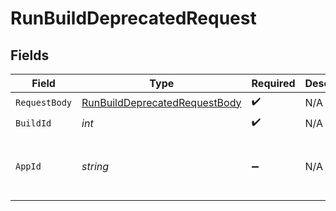 # RunBuildDeprecatedRequest


## Fields

| Field                                                                                     | Type                                                                                      | Required                                                                                  | Description                                                                               | Example                                                                                   |
| ----------------------------------------------------------------------------------------- | ----------------------------------------------------------------------------------------- | ----------------------------------------------------------------------------------------- | ----------------------------------------------------------------------------------------- | ----------------------------------------------------------------------------------------- |
| `RequestBody`                                                                             | [RunBuildDeprecatedRequestBody](../../Models/Operations/RunBuildDeprecatedRequestBody.md) | :heavy_check_mark:                                                                        | N/A                                                                                       |                                                                                           |
| `BuildId`                                                                                 | *int*                                                                                     | :heavy_check_mark:                                                                        | N/A                                                                                       | 1                                                                                         |
| `AppId`                                                                                   | *string*                                                                                  | :heavy_minus_sign:                                                                        | N/A                                                                                       | app-af469a92-5b45-4565-b3c4-b79878de67d2                                                  |